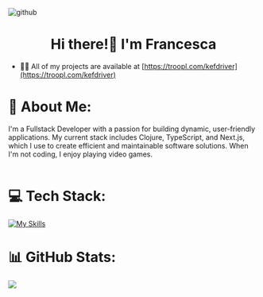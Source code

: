 ![github](https://github.com/user-attachments/assets/7ce1e7d3-0eb1-492f-9348-88e3e6c5a3d5)

<h1 align="center">Hi there!👋 I'm Francesca</h1>

- 👨‍💻 All of my projects are available at [https://troopl.com/kefdriver](https://troopl.com/kefdriver)


# 💫 About Me:
I'm a Fullstack Developer with a passion for building dynamic, user-friendly applications. My current stack includes Clojure, TypeScript, and Next.js, which I use to create efficient and maintainable software solutions. When I'm not coding, I enjoy playing video games.   <br><br>


# 💻 Tech Stack:
[![My Skills](https://skillicons.dev/icons?i=clojure,ts,nextjs,react,gitlab,c,firebase,vercel,postman,nodejs,npm,obsidian)](https://skillicons.dev)
# 📊 GitHub Stats:
![](https://github-readme-stats.vercel.app/api?username=KEFranD&theme=cobalt&hide_border=false&include_all_commits=false&count_private=false)

<!-- Proudly created with GPRM ( https://gprm.itsvg.in ) -->
